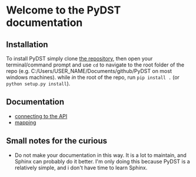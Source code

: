 # Welcome to the PyDST documentation


## Installation
To install PyDST simply clone [the repository](https://github.com/Kristianuruplarsen/PyDST), then open your terminal/command prompt
and use `cd` to navigate to the root folder of the repo (e.g. C:/Users/USER_NAME/Documents/github/PyDST on most windows machines).
while _in_ the root of the repo, run `pip install .` (or `python setup.py install`).


## Documentation
* [connecting to the API](connection)
* [mapping](map)



## Small notes for the curious
* Do not make your documentation in this way. It is a lot to maintain, and Sphinx can probably do it better. I'm only doing this because PyDST is a relatively simple, and i don't have time to learn Sphinx.
